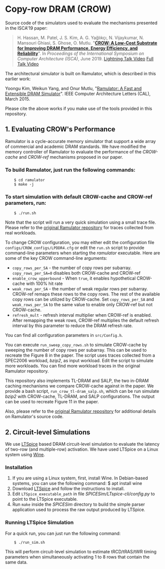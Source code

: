 # Copy-row DRAM (CROW)

Source code of the simulators used to evaluate the mechanisms presented in
the ISCA'19 paper:
>H. Hassan, M. Patel, J. S. Kim, A. G. Yağlıkçı, N. Vijaykumar, N. Mansouri Ghiasi, S. Ghose, O. Mutlu.
>"[**CROW: A Low-Cost Substrate for Improving DRAM Performance, Energy Efficiency, and Reliability**](https://people.inf.ethz.ch/omutlu/pub/CROW-DRAM-substrate-for-performance-energy-reliability_isca19.pdf)".
>In _Proceedings of the International Symposium on Computer Architecture (ISCA)_, June 2019.
[Lightning Talk Video](https://www.youtube.com/watch?v=8Ml5sz63Jbc)
[Full Talk Video](https://www.youtube.com/watch?v=FckbkwW1u_E)

The architectural simulator is built on Ramulator, which is described in this earlier work:

Yoongu Kim, Weikun Yang, and Onur Mutlu, "[Ramulator: A Fast and Extensible DRAM Simulator](https://people.inf.ethz.ch/omutlu/pub/ramulator_dram_simulator-ieee-cal15.pdf)". IEEE Computer Architecture Letters (CAL), March 2015. 

Please cite the above works if you make use of the tools provided in this repository.


## 1. Evaluating CROW's Performance

Ramulator is a cycle-accurate memory simulator that support a wide array of
commercial and academic DRAM standards. We have modified the memory
controller of Ramulator to evaluate the performance of the *CROW-cache* and *CROW-ref* mechanisms
proposed in our paper.

### To build Ramulator, just run the following commands:
        $ cd ramulator
        $ make -j

### To start simulation with default CROW-cache and CROW-ref parameters, run:
        $ ./run.sh

Note that the script will run a very quick simulation using a small trace
file. Please refer to the [original Ramulator
repository](https://github.com/CMU-SAFARI/ramulator) for traces collected
from real workloads.

To change CROW configuration, you may either edit the configuration file
`configs/CROW_configs/LPDDR4.cfg` or edit the `run.sh` script to provide
command-line parameters when starting the *ramulator* executable. Here are some of
the key CROW command-line arguments:

* `copy_rows_per_SA` - the number of copy rows per subarray.
  `copy_rows_per_SA=0` disables both CROW-cache and CROW-ref
* `enable_crow_upperbound` - When `true`, it enables hypothetical CROW-cache
  with 100% hit rate
* `weak_rows_per_SA` - the number of weak regular rows per subarray.
  CROW-ref remaps these rows to the copy rows. The rest of the available
  copy rows can be utilized by CROW-cache. Set `copy_rows_per_SA` and
  `weak_rows_per_SA` to the same value to enable only CROW-ref but not
  CROW-cache.
* `refresh_mult` - refresh interval multiplier when CROW-ref is enabled.
  After remapping the weak rows, CROW-ref multiplies the default refresh
  interval by this parameter to reduce the DRAM refresh rate.

You can find all configuration parameters in `src/Config.h`.

You can execute `run_sweep_copy_rows.sh` to simulate CROW-cache by sweeping
the number of copy rows per subarray. This can be used to recreate the Figure 8
in the paper. The script uses traces collected from
a SPEC2006 workload, *bzip2*, as input workload. Edit the script to
simulate more workloads. You can find more workload traces in the original
Ramulator repository.

This repository also implements TL-DRAM and SALP, the two in-DRAM caching
mechanisms we compare CROW-cache against in the paper. We provide a bash
script, `run_crow_tl-dram_salp.sh`, which can be run simulate *bzip2* with
CROW-cache, TL-DRAM, and SALP configurations. The output can be used to
recreate Figure 11 in the paper.

Also, please refer to the [original Ramulator
repository](https://github.com/CMU-SAFARI/ramulator) for additional details
on Ramulator's source code.


## 2. Circuit-level Simulations

We use
[LTSpice](https://www.analog.com/en/design-center/design-tools-and-calculators/ltspice-simulator.html)
based DRAM circuit-level simulation to evaluate the latency of two-row (and
multiple-row) activation. We have used LTSpice on a Linux system using
[Wine](https://www.winehq.org/).

### Installation
1. If you are using a Linux system, first, install Wine. In Debian-based
  systems, you can use the following command:
        $ apt install wine
2. Download
   [LTSpice](https://www.analog.com/en/design-center/design-tools-and-calculators/ltspice-simulator.html) and follow the instructions to install.
3. Edit `LTSpice_executable_path` in file *SPICESim/LTspice-cli/config.py* to point
   to the LTSpice executable.
4. Run `make` inside the *SPICESim* directory to build the simple parser
   application used to process the raw output produced by LTSpice.

### Running LTSpice Simulation

For a quick run, you can just run the following command:
        
        $ ./run_sim.sh

This will perform circuit-level simulation to estimate tRCD/tRAS/tWR timing
parameters when simultaneously activating 1 to 8 rows that contain
the same data.
